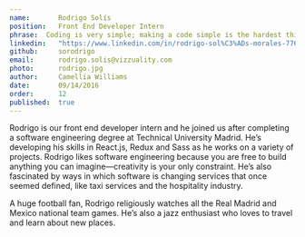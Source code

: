 ```yaml
---
name:       Rodrigo Solís      
position:   Front End Developer Intern  
phrase:  Coding is very simple; making a code simple is the hardest thing 
linkedin:   "https://www.linkedin.com/in/rodrigo-sol%C3%ADs-morales-7763a910a"  
github:		sorodrigo
email:      rodrigo.solis@vizzuality.com
photo:      rodrigo.jpg
author:     Camellia Williams
date:       09/14/2016
order:      12
published:  true
---
```

Rodrigo is our front end developer intern and he joined us after completing a software engineering degree at Technical University Madrid. He’s developing his skills in React.js, Redux and Sass as he works on a variety of projects. Rodrigo likes software engineering because you are free to build anything you can imagine—creativity is your only constraint. He’s also fascinated by ways in which software is changing services that once seemed defined, like taxi services and the hospitality industry. 

A huge football fan, Rodrigo religiously watches all the Real Madrid and Mexico national team games. He’s also a jazz enthusiast who loves to travel and learn about new places. 
